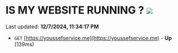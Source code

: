 # IS MY WEBSITE RUNNING ? [![](https://img.shields.io/static/v1?label=Sponsor&message=%E2%9D%A4&logo=GitHub&color=%23fe8e86)](https://github.com/sponsors/Youssef-Lehmam)

Last updated: **12/7/2024, 11:34:17 PM**

- `GET` [https://youssefservice.me](https://youssefservice.me) - **Up** (139ms)
